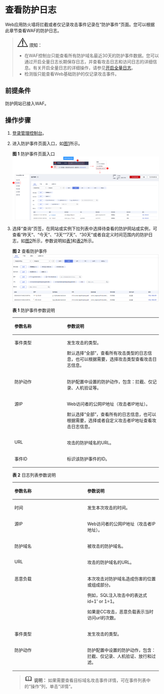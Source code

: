 # 查看防护日志<a name="waf_01_0156"></a>

Web应用防火墙将拦截或者仅记录攻击事件记录在“防护事件“页面。您可以根据此章节查看WAF的防护日志。

>![](public_sys-resources/icon-notice.gif) **须知：** 
>-   在WAF控制台只能查看所有防护域名最近30天的防护事件数据。您可以通过开启全量日志长期保存日志，并查看攻击日志和访问日志的详细信息。有关开启全量日志的详细操作，请参见[开启全量日志](开启全量日志.md)。
>-   检测版只能查看Web基础防护的仅记录攻击事件。

## 前提条件<a name="section1337552712154"></a>

防护网站已接入WAF。

## 操作步骤<a name="section8956201516165"></a>

1.  [登录管理控制台](https://console.huaweicloud.com/?locale=zh-cn)。
2.  进入防护事件页面入口，如[图1](#fig182151235121911)所示。

    **图 1**  防护事件页面入口<a name="fig182151235121911"></a>  
    ![](figures/防护事件页面入口.png "防护事件页面入口")

3.  选择“查询“页签，在网站或实例下拉列表中选择待查看的防护网站或实例，可查看“昨天“、“今天“、“3天““7天“、“30天“或者自定义时间范围内的防护日志，如[图2](#waf_01_0024_fig194311743164914)所示，参数说明如[表1](#waf_01_0024_table146358613417)和[表2](#waf_01_0024_table135241210519)所示。

    **图 2**  查看防护事件<a name="waf_01_0024_fig194311743164914"></a>  
    ![](figures/查看防护事件.png "查看防护事件")

    **表 1**  防护事件参数说明

    <a name="waf_01_0024_table146358613417"></a>
    <table><thead align="left"><tr id="waf_01_0024_row863606163419"><th class="cellrowborder" valign="top" width="35.809999999999995%" id="mcps1.2.3.1.1"><p id="waf_01_0024_p18636268343"><a name="waf_01_0024_p18636268343"></a><a name="waf_01_0024_p18636268343"></a>参数名称</p>
    </th>
    <th class="cellrowborder" valign="top" width="64.19%" id="mcps1.2.3.1.2"><p id="waf_01_0024_p26369693419"><a name="waf_01_0024_p26369693419"></a><a name="waf_01_0024_p26369693419"></a>参数说明</p>
    </th>
    </tr>
    </thead>
    <tbody><tr id="waf_01_0024_row18636563347"><td class="cellrowborder" valign="top" width="35.809999999999995%" headers="mcps1.2.3.1.1 "><p id="waf_01_0024_p154212041980"><a name="waf_01_0024_p154212041980"></a><a name="waf_01_0024_p154212041980"></a>事件类型</p>
    </td>
    <td class="cellrowborder" valign="top" width="64.19%" headers="mcps1.2.3.1.2 "><p id="waf_01_0024_p263610619345"><a name="waf_01_0024_p263610619345"></a><a name="waf_01_0024_p263610619345"></a>发生攻击的类型。</p>
    <p id="waf_01_0024_p946816714218"><a name="waf_01_0024_p946816714218"></a><a name="waf_01_0024_p946816714218"></a>默认选择<span class="parmvalue" id="waf_01_0024_parmvalue84681576425"><a name="waf_01_0024_parmvalue84681576425"></a><a name="waf_01_0024_parmvalue84681576425"></a>“全部”</span>，查看所有攻击类型的日志信息，也可以根据需要，选择攻击类型查看攻击日志信息。</p>
    </td>
    </tr>
    <tr id="waf_01_0024_row14240104218184"><td class="cellrowborder" valign="top" width="35.809999999999995%" headers="mcps1.2.3.1.1 "><p id="waf_01_0024_p1924114217183"><a name="waf_01_0024_p1924114217183"></a><a name="waf_01_0024_p1924114217183"></a>防护动作</p>
    </td>
    <td class="cellrowborder" valign="top" width="64.19%" headers="mcps1.2.3.1.2 "><p id="waf_01_0024_p8241144251813"><a name="waf_01_0024_p8241144251813"></a><a name="waf_01_0024_p8241144251813"></a>防护配置中设置的防护动作，包含：拦截、仅记录、人机验证等。</p>
    </td>
    </tr>
    <tr id="waf_01_0024_row1563616616349"><td class="cellrowborder" valign="top" width="35.809999999999995%" headers="mcps1.2.3.1.1 "><p id="waf_01_0024_p1842971315816"><a name="waf_01_0024_p1842971315816"></a><a name="waf_01_0024_p1842971315816"></a>源IP</p>
    </td>
    <td class="cellrowborder" valign="top" width="64.19%" headers="mcps1.2.3.1.2 "><p id="waf_01_0024_p15246151320427"><a name="waf_01_0024_p15246151320427"></a><a name="waf_01_0024_p15246151320427"></a>Web访问者的公网IP地址（攻击者IP地址）。</p>
    <p id="waf_01_0024_p66364618344"><a name="waf_01_0024_p66364618344"></a><a name="waf_01_0024_p66364618344"></a>默认选择<span class="parmvalue" id="waf_01_0024_parmvalue827165894119"><a name="waf_01_0024_parmvalue827165894119"></a><a name="waf_01_0024_parmvalue827165894119"></a>“全部”</span>，查看所有的日志信息，也可以根据需要，选择或者自定义攻击者IP地址查看攻击日志信息。</p>
    </td>
    </tr>
    <tr id="waf_01_0024_row188821953151813"><td class="cellrowborder" valign="top" width="35.809999999999995%" headers="mcps1.2.3.1.1 "><p id="waf_01_0024_p52821913132015"><a name="waf_01_0024_p52821913132015"></a><a name="waf_01_0024_p52821913132015"></a>URL</p>
    </td>
    <td class="cellrowborder" valign="top" width="64.19%" headers="mcps1.2.3.1.2 "><p id="waf_01_0024_p13282171312014"><a name="waf_01_0024_p13282171312014"></a><a name="waf_01_0024_p13282171312014"></a>攻击的防护域名的URL。</p>
    </td>
    </tr>
    <tr id="waf_01_0024_row1698513261914"><td class="cellrowborder" valign="top" width="35.809999999999995%" headers="mcps1.2.3.1.1 "><p id="waf_01_0024_p1098612161914"><a name="waf_01_0024_p1098612161914"></a><a name="waf_01_0024_p1098612161914"></a>事件ID</p>
    </td>
    <td class="cellrowborder" valign="top" width="64.19%" headers="mcps1.2.3.1.2 "><p id="waf_01_0024_p149863211915"><a name="waf_01_0024_p149863211915"></a><a name="waf_01_0024_p149863211915"></a>标识该防护事件的ID。</p>
    </td>
    </tr>
    </tbody>
    </table>

    **表 2**  日志列表参数说明

    <a name="waf_01_0024_table135241210519"></a>
    <table><thead align="left"><tr id="waf_01_0024_row135266102011"><th class="cellrowborder" valign="top" width="49.71%" id="mcps1.2.3.1.1"><p id="waf_01_0024_p151817452118"><a name="waf_01_0024_p151817452118"></a><a name="waf_01_0024_p151817452118"></a>参数名称</p>
    </th>
    <th class="cellrowborder" valign="top" width="50.29%" id="mcps1.2.3.1.2"><p id="waf_01_0024_p1818154515118"><a name="waf_01_0024_p1818154515118"></a><a name="waf_01_0024_p1818154515118"></a>参数说明</p>
    </th>
    </tr>
    </thead>
    <tbody><tr id="waf_01_0024_row152661018114"><td class="cellrowborder" valign="top" width="49.71%" headers="mcps1.2.3.1.1 "><p id="waf_01_0024_p1056814367118"><a name="waf_01_0024_p1056814367118"></a><a name="waf_01_0024_p1056814367118"></a>时间</p>
    </td>
    <td class="cellrowborder" valign="top" width="50.29%" headers="mcps1.2.3.1.2 "><p id="waf_01_0024_p856817369112"><a name="waf_01_0024_p856817369112"></a><a name="waf_01_0024_p856817369112"></a>发生本次攻击的时间。</p>
    </td>
    </tr>
    <tr id="waf_01_0024_row352616101114"><td class="cellrowborder" valign="top" width="49.71%" headers="mcps1.2.3.1.1 "><p id="waf_01_0024_p656818369112"><a name="waf_01_0024_p656818369112"></a><a name="waf_01_0024_p656818369112"></a>源IP</p>
    </td>
    <td class="cellrowborder" valign="top" width="50.29%" headers="mcps1.2.3.1.2 "><p id="waf_01_0024_p6568163613117"><a name="waf_01_0024_p6568163613117"></a><a name="waf_01_0024_p6568163613117"></a>Web访问者的公网IP地址（攻击者IP地址）。</p>
    </td>
    </tr>
    <tr id="waf_01_0024_row652611010115"><td class="cellrowborder" valign="top" width="49.71%" headers="mcps1.2.3.1.1 "><p id="waf_01_0024_p95681136218"><a name="waf_01_0024_p95681136218"></a><a name="waf_01_0024_p95681136218"></a>防护域名</p>
    </td>
    <td class="cellrowborder" valign="top" width="50.29%" headers="mcps1.2.3.1.2 "><p id="waf_01_0024_p13568163617118"><a name="waf_01_0024_p13568163617118"></a><a name="waf_01_0024_p13568163617118"></a>被攻击的防护域名。</p>
    </td>
    </tr>
    <tr id="waf_01_0024_row10526810313"><td class="cellrowborder" valign="top" width="49.71%" headers="mcps1.2.3.1.1 "><p id="waf_01_0024_p105681236616"><a name="waf_01_0024_p105681236616"></a><a name="waf_01_0024_p105681236616"></a>URL</p>
    </td>
    <td class="cellrowborder" valign="top" width="50.29%" headers="mcps1.2.3.1.2 "><p id="waf_01_0024_p15689361714"><a name="waf_01_0024_p15689361714"></a><a name="waf_01_0024_p15689361714"></a>攻击的防护域名的URL。</p>
    </td>
    </tr>
    <tr id="waf_01_0024_row635713296113"><td class="cellrowborder" valign="top" width="49.71%" headers="mcps1.2.3.1.1 "><p id="waf_01_0024_p175681036316"><a name="waf_01_0024_p175681036316"></a><a name="waf_01_0024_p175681036316"></a>恶意负载</p>
    </td>
    <td class="cellrowborder" valign="top" width="50.29%" headers="mcps1.2.3.1.2 "><p id="waf_01_0024_p15478124512461"><a name="waf_01_0024_p15478124512461"></a><a name="waf_01_0024_p15478124512461"></a>本次攻击对防护域名造成伤害的位置或组成部分。</p>
    <p id="waf_01_0024_p44751745124613"><a name="waf_01_0024_p44751745124613"></a><a name="waf_01_0024_p44751745124613"></a>例如，SQL注入攻击中的表达式id=1' or 1=1。</p>
    <p id="waf_01_0024_p115684361018"><a name="waf_01_0024_p115684361018"></a><a name="waf_01_0024_p115684361018"></a>如果是CC攻击，恶意负载表示当时访问url的次数。</p>
    </td>
    </tr>
    <tr id="waf_01_0024_row33596297111"><td class="cellrowborder" valign="top" width="49.71%" headers="mcps1.2.3.1.1 "><p id="waf_01_0024_p85682036716"><a name="waf_01_0024_p85682036716"></a><a name="waf_01_0024_p85682036716"></a>事件类型</p>
    </td>
    <td class="cellrowborder" valign="top" width="50.29%" headers="mcps1.2.3.1.2 "><p id="waf_01_0024_p1856843612117"><a name="waf_01_0024_p1856843612117"></a><a name="waf_01_0024_p1856843612117"></a>发生攻击的类型。</p>
    </td>
    </tr>
    <tr id="waf_01_0024_row17359429116"><td class="cellrowborder" valign="top" width="49.71%" headers="mcps1.2.3.1.1 "><p id="waf_01_0024_p1556810365113"><a name="waf_01_0024_p1556810365113"></a><a name="waf_01_0024_p1556810365113"></a>防护动作</p>
    </td>
    <td class="cellrowborder" valign="top" width="50.29%" headers="mcps1.2.3.1.2 "><p id="waf_01_0024_p556853615117"><a name="waf_01_0024_p556853615117"></a><a name="waf_01_0024_p556853615117"></a>防护配置中设置的防护动作，包含：拦截、仅记录、人机验证、放行和过滤。</p>
    </td>
    </tr>
    </tbody>
    </table>

    >![](public_sys-resources/icon-note.gif) **说明：** 
    >如果需要查看目标域名攻击事件详情，可在事件列表中的“操作“列，单击“详情“。


